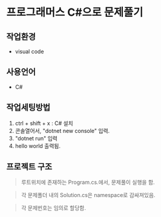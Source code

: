 # 프로그래머스 C#으로 문제풀기

## 작업환경

- visual code

## 사용언어

- C#

## 작업세팅방법

1. ctrl + shift + x : C# 설치
2. 콘솔열어서, "dotnet new console" 입력.
3. "dotnet run" 입력
4. hello world 출력됨.

## 프로젝트 구조

> 루트위치에 존재하는 Program.cs.에서, 문제풀이 실행을 함.

> 각 문제폴더 내의 Solution.cs은 namespace로 감싸져있음.

> 각 문제번호는 임의로 할당함.
